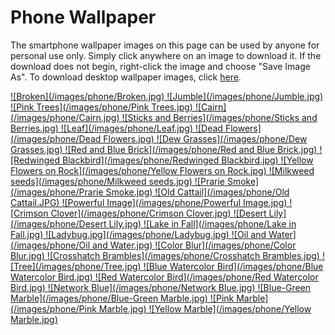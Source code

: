 # Phone Wallpaper

The smartphone wallpaper images on this page can be used by anyone for personal use only. Simply click anywhere on an image to download it. If the download does not begin, right-click the image and choose "Save Image As". To download desktop wallpaper images, click [here](https://ryandavison.github.io/wallpaper/desktop.html "Download esktop Wallpaper").


<a id="broken" download="Broken.jpg" href="./images/phone/Broken.jpg" title="Broken">
![Broken](/images/phone/Broken.jpg)
</a>
<a id="Jumble" download="Jumble.jpg" href="./images/phone/Jumble.jpg" title="Jumble">
![Jumble](/images/phone/Jumble.jpg)
</a>
<a id="Floweringtree" download="Pink Trees.jpg" href="./images/phone/Pink Trees.jpg" title="Pink Trees">
![Pink Trees](/images/phone/Pink Trees.jpg)
</a>
<a id="Cairn" download="Cairn.jpg" href="./images/phone/Cairn.jpg" title="Cairn">
![Cairn](/images/phone/Cairn.jpg)
</a>
<a id="Berries" download="Sticks and Berries.jpg" href="./images/phone/Sticks and Berries.jpg" title="Sticks and Berries">
![Sticks and Berries](/images/phone/Sticks and Berries.jpg)
</a>
<a id="leaf" download="Leaf.jpg" href="./images/phone/Leaf.jpg" title="Leaf">
![Leaf](/images/phone/Leaf.jpg)
</a>
<a id="Dead" download="Dead Flowers.jpg" href="./images/phone/Dead Flowers.jpg" title="Dead Flowers">
![Dead Flowers](/images/phone/Dead Flowers.jpg)
</a>
<a id="Dew" download="Dew Grasses.jpg" href="./images/phone/Dew Grasses.jpg" title="Dew Grasses">
![Dew Grasses](/images/phone/Dew Grasses.jpg)
</a>
<a id="brick" download="Red and Blue Brick.jpg" href="./images/phone/Red and Blue Brick.jpg" title="Red and Blue Brick">
![Red and Blue Brick](/images/phone/Red and Blue Brick.jpg)
</a>
<a id="Redwinged" download="Redwinged Blackbird.jpg" href="./images/phone/Redwinged Blackbird.jpg" title="Redwinged Blackbird">
![Redwinged Blackbird](/images/phone/Redwinged Blackbird.jpg)
</a>
<a id="rockflowers" download="Yellow Flowers on Rock.jpg" href="./images/phone/Yellow Flowers on Rock.jpg" title="Yellow Flowers on Rock">
![Yellow Flowers on Rock](/images/phone/Yellow Flowers on Rock.jpg)
</a>
<a id="Milkweed" download="Milkweed seeds.jpg" href="./images/phone/Milkweed seeds.jpg" title="Milkweed seeds">
![Milkweed seeds](/images/phone/Milkweed seeds.jpg)
</a>
<a id="Prarie" download="Prarie Smoke.jpg" href="./images/phone/Prarie Smoke.jpg" title="Prarie Smoke">
![Prarie Smoke](/images/phone/Prarie Smoke.jpg)
</a>
<a id="Cattail" download="Old Cattail.JPG" href="./images/phone/Old Cattail.JPG" title="Old Cattail">
![Old Cattail](/images/phone/Old Cattail.JPG)
</a>
<a id="Powerful" download="Powerful Image.jpg" href="./images/phone/Powerful Image.jpg" title="Powerful Image">
![Powerful Image](/images/phone/Powerful Image.jpg)
</a>
<a id="Clover" download="Crimson Clover.jpg" href="./images/phone/Crimson Clover.jpg" title="Crimson Clover">
![Crimson Clover](/images/phone/Crimson Clover.jpg)
</a>
<a id="Lily" download="Desert Lily.jpg" href="./images/phone/Desert Lily.jpg" title="Desert Lily">
![Desert Lily](/images/phone/Desert Lily.jpg)
</a>
<a id="Lake" download="Lake in Fall.jpg" href="./images/phone/Lake in Fall.jpg" title="Lake in Fall">
![Lake in Fall](/images/phone/Lake in Fall.jpg)
</a>
<a id="Ladybug" download="Ladybug.jpg" href="./images/phone/Ladybug.jpg" title="Ladybug">
![Ladybug.jpg](/images/phone/Ladybug.jpg)
</a>
<a id="Oil" download="Oil and Water.jpg" href="./images/phone/Oil and Water.jpg" title="Oil and Water">
![Oil and Water](/images/phone/Oil and Water.jpg)
</a>
<a id="Blur" download="Color Blur.jpg" href="./images/phone/Color Blur.jpg" title="Color Blur">
![Color Blur](/images/phone/Color Blur.jpg)
</a>
<a id="Crosshatch" download="Crosshatch Brambles.jpg" href="./images/phone/Crosshatch Brambles.jpg" title="Crosshatch Brambles">
![Crosshatch Brambles](/images/phone/Crosshatch Brambles.jpg)
</a>
<a id="Tree" download="Tree.jpg" href="./images/phone/Tree.jpg" title="Tree">
![Tree](/images/phone/Tree.jpg)
</a>
<a id="Bluebird" download="Blue Watercolor Bird.jpg" href="./images/phone/Blue Watercolor Bird.jpg" title="Blue Watercolor Bird">
![Blue Watercolor Bird](/images/phone/Blue Watercolor Bird.jpg)
</a>
<a id="Redbird" download="Red Watercolor Bird.jpg" href="./images/phone/Red Watercolor Bird.jpg" title="Red Watercolor Bird">
![Red Watercolor Bird](/images/phone/Red Watercolor Bird.jpg)
</a>
<a id="Network" download="Network Blue.jpg" href="./images/phone/Network Blue.jpg" title="Network Blue">
![Network Blue](/images/phone/Network Blue.jpg)
</a>
<a id="Bluemarble" download="Blue-Green Marble.jpg" href="./images/phone/Blue-Green Marble.jpg" title="Blue-Green Marble">
![Blue-Green Marble](/images/phone/Blue-Green Marble.jpg)
</a>
<a id="Pinkmarble" download="Pink Marble.jpg" href="./images/phone/Pink Marble.jpgg" title="Pink Marble">
![Pink Marble](/images/phone/Pink Marble.jpg)
</a>
<a id="Yellowmarble" download="Yellow Marble.jpg" href="./images/phone/Yellow Marble.jpgg" title="Yellow Marble">
![Yellow Marble](/images/phone/Yellow Marble.jpg)
</a>
